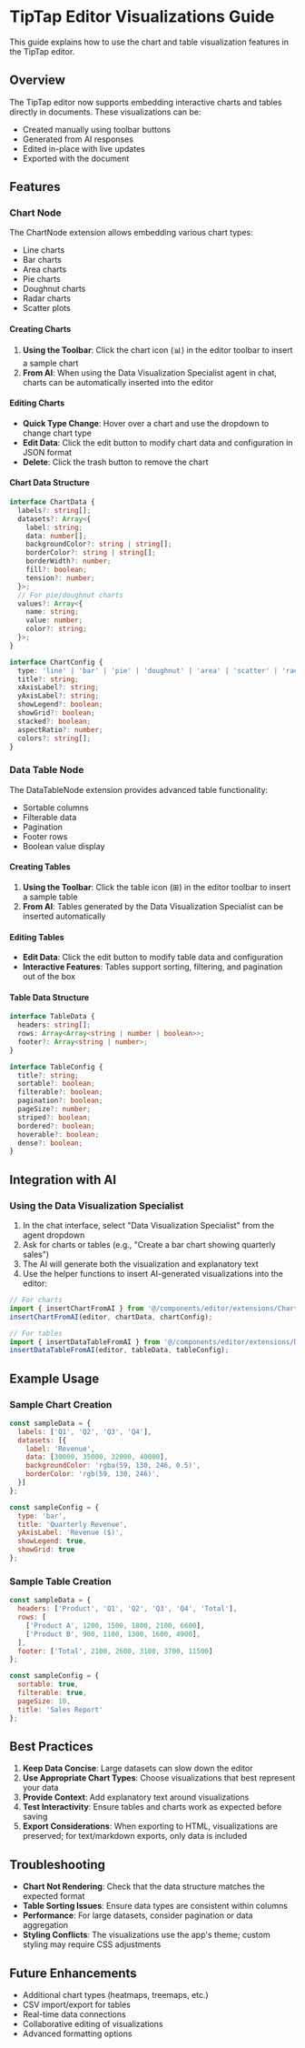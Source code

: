 # TipTap Editor Visualizations Guide

This guide explains how to use the chart and table visualization features in the TipTap editor.

## Overview

The TipTap editor now supports embedding interactive charts and tables directly in documents. These visualizations can be:
- Created manually using toolbar buttons
- Generated from AI responses
- Edited in-place with live updates
- Exported with the document

## Features

### Chart Node

The ChartNode extension allows embedding various chart types:
- Line charts
- Bar charts
- Area charts
- Pie charts
- Doughnut charts
- Radar charts
- Scatter plots

#### Creating Charts

1. **Using the Toolbar**: Click the chart icon (📊) in the editor toolbar to insert a sample chart
2. **From AI**: When using the Data Visualization Specialist agent in chat, charts can be automatically inserted into the editor

#### Editing Charts

- **Quick Type Change**: Hover over a chart and use the dropdown to change chart type
- **Edit Data**: Click the edit button to modify chart data and configuration in JSON format
- **Delete**: Click the trash button to remove the chart

#### Chart Data Structure

```typescript
interface ChartData {
  labels?: string[];
  datasets?: Array<{
    label: string;
    data: number[];
    backgroundColor?: string | string[];
    borderColor?: string | string[];
    borderWidth?: number;
    fill?: boolean;
    tension?: number;
  }>;
  // For pie/doughnut charts
  values?: Array<{
    name: string;
    value: number;
    color?: string;
  }>;
}

interface ChartConfig {
  type: 'line' | 'bar' | 'pie' | 'doughnut' | 'area' | 'scatter' | 'radar';
  title?: string;
  xAxisLabel?: string;
  yAxisLabel?: string;
  showLegend?: boolean;
  showGrid?: boolean;
  stacked?: boolean;
  aspectRatio?: number;
  colors?: string[];
}
```

### Data Table Node

The DataTableNode extension provides advanced table functionality:
- Sortable columns
- Filterable data
- Pagination
- Footer rows
- Boolean value display

#### Creating Tables

1. **Using the Toolbar**: Click the table icon (⊞) in the editor toolbar to insert a sample table
2. **From AI**: Tables generated by the Data Visualization Specialist can be inserted automatically

#### Editing Tables

- **Edit Data**: Click the edit button to modify table data and configuration
- **Interactive Features**: Tables support sorting, filtering, and pagination out of the box

#### Table Data Structure

```typescript
interface TableData {
  headers: string[];
  rows: Array<Array<string | number | boolean>>;
  footer?: Array<string | number>;
}

interface TableConfig {
  title?: string;
  sortable?: boolean;
  filterable?: boolean;
  pagination?: boolean;
  pageSize?: number;
  striped?: boolean;
  bordered?: boolean;
  hoverable?: boolean;
  dense?: boolean;
}
```

## Integration with AI

### Using the Data Visualization Specialist

1. In the chat interface, select "Data Visualization Specialist" from the agent dropdown
2. Ask for charts or tables (e.g., "Create a bar chart showing quarterly sales")
3. The AI will generate both the visualization and explanatory text
4. Use the helper functions to insert AI-generated visualizations into the editor:

```typescript
// For charts
import { insertChartFromAI } from '@/components/editor/extensions/ChartNode';
insertChartFromAI(editor, chartData, chartConfig);

// For tables
import { insertDataTableFromAI } from '@/components/editor/extensions/DataTableNode';
insertDataTableFromAI(editor, tableData, tableConfig);
```

## Example Usage

### Sample Chart Creation

```javascript
const sampleData = {
  labels: ['Q1', 'Q2', 'Q3', 'Q4'],
  datasets: [{
    label: 'Revenue',
    data: [30000, 35000, 32000, 40000],
    backgroundColor: 'rgba(59, 130, 246, 0.5)',
    borderColor: 'rgb(59, 130, 246)',
  }]
};

const sampleConfig = {
  type: 'bar',
  title: 'Quarterly Revenue',
  yAxisLabel: 'Revenue ($)',
  showLegend: true,
  showGrid: true
};
```

### Sample Table Creation

```javascript
const sampleData = {
  headers: ['Product', 'Q1', 'Q2', 'Q3', 'Q4', 'Total'],
  rows: [
    ['Product A', 1200, 1500, 1800, 2100, 6600],
    ['Product B', 900, 1100, 1300, 1600, 4900],
  ],
  footer: ['Total', 2100, 2600, 3100, 3700, 11500]
};

const sampleConfig = {
  sortable: true,
  filterable: true,
  pageSize: 10,
  title: 'Sales Report'
};
```

## Best Practices

1. **Keep Data Concise**: Large datasets can slow down the editor
2. **Use Appropriate Chart Types**: Choose visualizations that best represent your data
3. **Provide Context**: Add explanatory text around visualizations
4. **Test Interactivity**: Ensure tables and charts work as expected before saving
5. **Export Considerations**: When exporting to HTML, visualizations are preserved; for text/markdown exports, only data is included

## Troubleshooting

- **Chart Not Rendering**: Check that the data structure matches the expected format
- **Table Sorting Issues**: Ensure data types are consistent within columns
- **Performance**: For large datasets, consider pagination or data aggregation
- **Styling Conflicts**: The visualizations use the app's theme; custom styling may require CSS adjustments

## Future Enhancements

- Additional chart types (heatmaps, treemaps, etc.)
- CSV import/export for tables
- Real-time data connections
- Collaborative editing of visualizations
- Advanced formatting options
